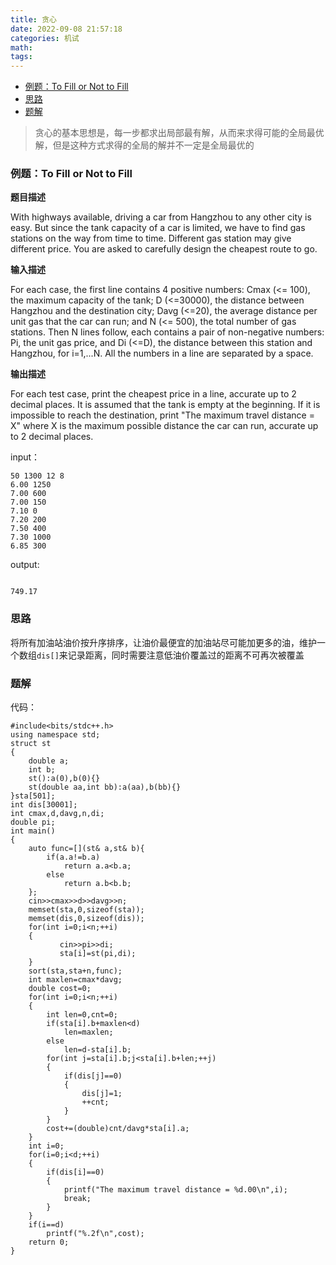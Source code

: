 ```yaml
---
title: 贪心
date: 2022-09-08 21:57:18
categories: 机试
math:
tags:
---
```

<!-- TOC -->

- [例题：To Fill or Not to Fill](#例题to-fill-or-not-to-fill)
- [思路](#思路)
- [题解](#题解)

<!-- /TOC -->
>贪心的基本思想是，每一步都求出局部最有解，从而来求得可能的全局最优解，但是这种方式求得的全局的解并不一定是全局最优的

### 例题：To Fill or Not to Fill

**题目描述**

With highways available, driving a car from Hangzhou to any other city is easy. But since the tank capacity of a car is limited, we have to find gas stations on the way from time to time. Different gas station may give different price. You are asked to carefully design the cheapest route to go.

**输入描述**

For each case, the first line contains 4 positive numbers: Cmax (<= 100), the maximum capacity of the tank; D (<=30000), the distance between Hangzhou and the destination city; Davg (<=20), the average distance per unit gas that the car can run; and N (<= 500), the total number of gas stations. Then N lines follow, each contains a pair of non-negative numbers: Pi, the unit gas price, and Di (<=D), the distance between this station and Hangzhou, for i=1,...N. All the numbers in a line are separated by a space.

**输出描述**

For each test case, print the cheapest price in a line, accurate up to 2 decimal places. It is assumed that the tank is empty at the beginning. If it is impossible to reach the destination, print "The maximum travel distance = X" where X is the maximum possible distance the car can run, accurate up to 2 decimal places.

input：
```
50 1300 12 8
6.00 1250
7.00 600
7.00 150
7.10 0
7.20 200
7.50 400
7.30 1000
6.85 300
```
output:
```

749.17
```
### 思路

将所有加油站油价按升序排序，让油价最便宜的加油站尽可能加更多的油，维护一个数组`dis[]`来记录距离，同时需要注意低油价覆盖过的距离不可再次被覆盖

### 题解

代码：
```
#include<bits/stdc++.h>
using namespace std;
struct st
{
    double a;
    int b;
    st():a(0),b(0){}
    st(double aa,int bb):a(aa),b(bb){}
}sta[501];
int dis[30001];
int cmax,d,davg,n,di;
double pi;
int main()
{
    auto func=[](st& a,st& b){
        if(a.a!=b.a)
            return a.a<b.a;
        else
            return a.b<b.b;
    };
    cin>>cmax>>d>>davg>>n; 
	memset(sta,0,sizeof(sta));
    memset(dis,0,sizeof(dis));
  	for(int i=0;i<n;++i)
    {
           cin>>pi>>di;
           sta[i]=st(pi,di);
    }
    sort(sta,sta+n,func);
    int maxlen=cmax*davg;
    double cost=0;
    for(int i=0;i<n;++i)
    {
    	int len=0,cnt=0;
        if(sta[i].b+maxlen<d)
        	len=maxlen;
        else
            len=d-sta[i].b;
        for(int j=sta[i].b;j<sta[i].b+len;++j)
		{
        	if(dis[j]==0)
			{
                dis[j]=1;
                ++cnt;
            }
        }
        cost+=(double)cnt/davg*sta[i].a;
    }
    int i=0;
    for(i=0;i<d;++i)
    {
        if(dis[i]==0)
        {
            printf("The maximum travel distance = %d.00\n",i);
            break;
        }
    }
    if(i==d)
        printf("%.2f\n",cost);
    return 0;
}
```
